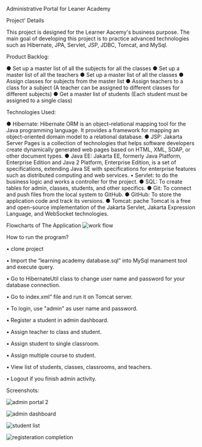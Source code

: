 Administrative Portal for Leaner Academy

Project' Details

This project is designed for the Learner Aacemy's business purpose. The main goal of developing this project is to practice advanced technologies such as Hibernate, JPA, Servlet, JSP, JDBC, Tomcat, and MySql.

Product Backlog:

● Set up a master list of all the subjects for all the classes
● Set up a master list of all the teachers
● Set up a master list of all the classes
● Assign classes for subjects from the master list
● Assign teachers to a class for a subject (A teacher can be assigned to different classes for different subjects)
● Get a master list of students (Each student must be assigned to a single class)
     
Technologies Used: 


● Hibernate: Hibernate ORM is an object–relational mapping tool for the Java programming language. It provides a framework for mapping an object-oriented domain model to a relational database.
● JSP: Jakarta Server Pages is a collection of technologies that helps software developers create dynamically generated web pages based on HTML, XML, SOAP, or other document types.
● Java EE: Jakarta EE, formerly Java Platform, Enterprise Edition and Java 2 Platform, Enterprise Edition, is a set of specifications, extending Java SE with specifications for enterprise features such as distributed computing and web services.
• Servlet: to do the business logic and works a controller for the project.
● SQL: To create tables for admin, classes, students, and other specifics.
● Git: To connect and push files from the local system to GitHub.
● GitHub: To store the application code and track its versions. 
● Tomcat: pache Tomcat is a free and open-source implementation of the Jakarta Servlet, Jakarta Expression Language, and WebSocket technologies.


Flowcharts of The Application
![work flow](https://user-images.githubusercontent.com/32098494/153515897-f61953fd-8714-4e06-81da-5af16e18dada.jpg)


How to run the program?

• clone project

• Import the “learning academy database.sql” into MySql manament tool and execute query.

• Go to HibernateUtil class to change user name and password for your database connection.

• Go to index.xml” file and run it on Tomcat server.

• To login, use "admin" as user name and password.

• Register a student in admin dashboard. 

• Assign teacher to class and student.

• Assign student to single classroom.

• Assign multiple course to student.

• View list of students, classes, classrooms, and teachers.

• Logout if you finish admin activity.


Screenshots:

![admin portal 2](https://user-images.githubusercontent.com/32098494/153517306-bfd39a7b-2b4e-4f90-bbe7-41e2b0c18ad3.png)

![admin dashboard](https://user-images.githubusercontent.com/32098494/153517372-5e194017-daa9-401b-b488-bb69ecac42c1.png)

![student list](https://user-images.githubusercontent.com/32098494/153517399-80cfff54-97ac-4c4c-9275-563cbad18d14.png)

![registeration completion](https://user-images.githubusercontent.com/32098494/153517441-6f65ab04-7cbe-4759-a6a4-176ed2967e30.png)



